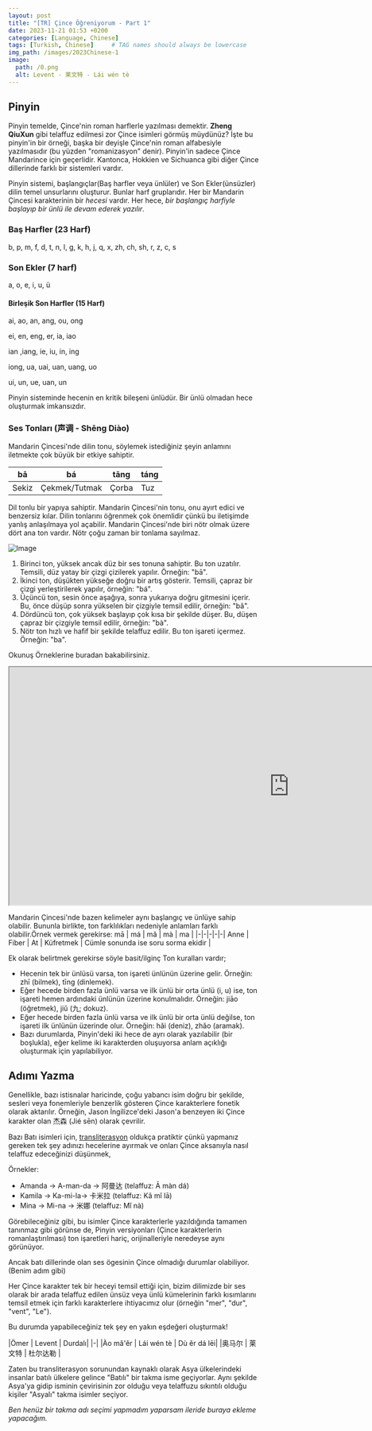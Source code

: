 ```yaml
---
layout: post
title: "[TR] Çince Öğreniyorum - Part 1"
date: 2023-11-21 01:53 +0200
categories: [Language, Chinese]
tags: [Turkish, Chinese]     # TAG names should always be lowercase
img_path: /images/2023Chinese-1
image:
  path: /0.png
  alt: Levent - 莱文特 - Lái wén tè
---
```


## Pinyin

Pinyin temelde, Çince'nin roman harflerle yazılması demektir. **Zheng QiuXun** gibi telaffuz edilmesi zor Çince isimleri görmüş müydünüz? İşte bu pinyin'in bir örneği, başka bir deyişle Çince'nin roman alfabesiyle yazılmasıdır (bu yüzden "romanizasyon" denir). Pinyin'in sadece Çince Mandarince için geçerlidir. Kantonca, Hokkien ve Sichuanca gibi diğer Çince dillerinde farklı bir sistemleri vardır.

Pinyin sistemi, başlangıçlar(Baş harfler veya ünlüler) ve Son Ekler(ünsüzler) dilin temel unsurlarını oluşturur. Bunlar harf gruplarıdır.
Her bir Mandarin Çincesi karakterinin bir *hecesi* vardır. Her hece, *bir başlangıç harfiyle başlayıp bir ünlü ile devam ederek yazılır*.

### Baş Harfler (23 Harf)

b, p, m, f, d, t, n, l, g, k, h, j, q, x, zh, ch, sh, r, z, c, s

### Son Ekler (7 harf)

a, o, e, i, u, ü

#### Birleşik Son Harfler (15 Harf)

ai, ao, an, ang, ou, ong

ei, en, eng, er, ia, iao

ian ,iang, ie, iu, in, ing

iong, ua, uai, uan, uang, uo

ui, un, ue, uan, un  

Pinyin sisteminde hecenin en kritik bileşeni ünlüdür. Bir ünlü olmadan hece oluşturmak imkansızdır.

### Ses Tonları (声调 - Shēng Diào)

Mandarin Çincesi'nde dilin tonu, söylemek istediğiniz şeyin anlamını iletmekte çok büyük bir etkiye sahiptir.

bā | bá | tāng | táng |
|-|-|-|-|
Sekiz | Çekmek/Tutmak | Çorba | Tuz |

Dil tonlu bir yapıya sahiptir. Mandarin Çincesi'nin tonu, onu ayırt edici ve benzersiz kılar. Dilin tonlarını öğrenmek çok önemlidir çünkü bu iletişimde yanlış anlaşılmaya yol açabilir. Mandarin Çincesi'nde biri nötr olmak üzere dört ana ton vardır. Nötr çoğu zaman bir tonlama sayılmaz.

![Image](1.webp)

1. Birinci ton, yüksek ancak düz bir ses tonuna sahiptir. Bu ton uzatılır. Temsili, düz yatay bir çizgi çizilerek yapılır. Örneğin: "bā".
2. İkinci ton, düşükten yükseğe doğru bir artış gösterir. Temsili, çapraz bir çizgi yerleştirilerek yapılır, örneğin: "bá".
3. Üçüncü ton, sesin önce aşağıya, sonra yukarıya doğru gitmesini içerir. Bu, önce düşüp sonra yükselen bir çizgiyle temsil edilir, örneğin: "bǎ".
4. Dördüncü ton, çok yüksek başlayıp çok kısa bir şekilde düşer. Bu, düşen çapraz bir çizgiyle temsil edilir, örneğin: "bà".
5. Nötr ton hızlı ve hafif bir şekilde telaffuz edilir. Bu ton işareti içermez. Örneğin: "ba".

Okunuş Örneklerine buradan bakabilirsiniz.
<iframe src="https://www.digmandarin.com/tools/pinyin.html?show_embed_button=true" width="1126px" height="479px"></iframe>

Mandarin Çincesi'nde bazen kelimeler aynı başlangıç ve ünlüye sahip olabilir. Bununla birlikte, ton farklılıkları nedeniyle anlamları farklı olabilir.Örnek vermek gerekirse:
mā | má | mǎ | mà | ma |
|-|-|-|-|-|
Anne | Fiber | At | Küfretmek | Cümle sonunda ise soru sorma ekidir |

Ek olarak belirtmek gerekirse söyle basit/ilginç Ton kuralları vardır;

- Hecenin tek bir ünlüsü varsa, ton işareti ünlünün üzerine gelir. Örneğin: zhī (bilmek), tīng (dinlemek).
- Eğer hecede birden fazla ünlü varsa ve ilk ünlü bir orta ünlü (i, u) ise, ton işareti hemen ardındaki ünlünün üzerine konulmalıdır. Örneğin: jiāo (öğretmek), jiǔ (九; dokuz).
- Eğer hecede birden fazla ünlü varsa ve ilk ünlü bir orta ünlü değilse, ton işareti ilk ünlünün üzerinde olur. Örneğin: hǎi (deniz), zhǎo (aramak).
- Bazı durumlarda, Pinyin'deki iki hece de ayrı olarak yazılabilir (bir boşlukla), eğer kelime iki karakterden oluşuyorsa anlam açıklığı oluşturmak için yapılabiliyor.

## Adımı Yazma

Genellikle, bazı istisnalar haricinde, çoğu yabancı isim doğru bir şekilde, sesleri veya fonemleriyle benzerlik gösteren Çince karakterlere fonetik olarak aktarılır. Örneğin, Jason İngilizce'deki Jason'a benzeyen iki Çince karakter olan 杰森 (Jié sēn) olarak çevrilir.

Bazı Batı isimleri için, [transliterasyon](https://tr.wikipedia.org/wiki/Transkripsiyon_(dilbilim)) oldukça pratiktir çünkü yapmanız gereken tek şey adınızı hecelerine ayırmak ve onları Çince aksanıyla nasıl telaffuz edeceğinizi düşünmek,

Örnekler:

- Amanda → A-man-da → 阿曼达 (telaffuz: Ā màn dá)
- Kamila → Ka-mi-la→ 卡米拉 (telaffuz: Kǎ mǐ lā)
- Mina → Mi-na → 米娜 (telaffuz: Mǐ nà)

Görebileceğiniz gibi, bu isimler Çince karakterlerle yazıldığında tamamen tanınmaz gibi görünse de, Pinyin versiyonları (Çince karakterlerin romanlaştırılması) ton işaretleri hariç, orijinalleriyle neredeyse aynı görünüyor.

Ancak batı dillerinde olan ses ögesinin Çince olmadığı durumlar olabiliyor. (Benim adım gibi)

Her Çince karakter tek bir heceyi temsil ettiği için, bizim dilimizde bir ses olarak bir arada telaffuz edilen ünsüz veya ünlü kümelerinin farklı kısımlarını temsil etmek için farklı karakterlere ihtiyacımız olur (örneğin "mer", "dur", "vent", "Le").

Bu durumda yapabileceğiniz tek şey en yakın eşdeğeri oluşturmak!

|Ömer | Levent | Durdalı|
|-|
|Ào mǎ'ěr | Lái wén tè | Dù ěr dá lēi|
|奥马尔 | 莱文特 | 杜尔达勒 |

Zaten bu transliterasyon sorunundan kaynaklı olarak Asya ülkelerindeki insanlar batılı ülkelere gelince "Batılı" bir takma isme geçiyorlar. Aynı şekilde Asya'ya gidip isminin çevirisinin zor olduğu veya telaffuzu sıkıntılı olduğu kişiler "Asyalı" takma isimler seçiyor. 

*Ben henüz bir takma adı seçimi yapmadım yaparsam ileride buraya ekleme yapacağım.*
